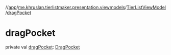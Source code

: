 //[app](../../../index.md)/[me.khruslan.tierlistmaker.presentation.viewmodels](../index.md)/[TierListViewModel](index.md)/[dragPocket](drag-pocket.md)

# dragPocket

private val [dragPocket](drag-pocket.md): [DragPocket](../../me.khruslan.tierlistmaker.data.providers.drag/-drag-pocket/index.md)
